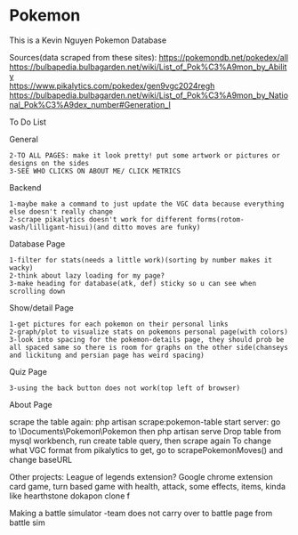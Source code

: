 # Pokemon

This is a Kevin Nguyen Pokemon Database

Sources(data scraped from these sites):
https://pokemondb.net/pokedex/all  
https://bulbapedia.bulbagarden.net/wiki/List_of_Pok%C3%A9mon_by_Ability  
https://www.pikalytics.com/pokedex/gen9vgc2024regh  
https://bulbapedia.bulbagarden.net/wiki/List_of_Pok%C3%A9mon_by_National_Pok%C3%A9dex_number#Generation_I  



To Do List

General

    2-TO ALL PAGES: make it look pretty! put some artwork or pictures or designs on the sides
    3-SEE WHO CLICKS ON ABOUT ME/ CLICK METRICS

Backend

    1-maybe make a command to just update the VGC data because everything else doesn't really change
    2-scrape pikalytics doesn't work for different forms(rotom-wash/lilligant-hisui)(and ditto moves are funky)

Database Page

    1-filter for stats(needs a little work)(sorting by number makes it wacky)
    2-think about lazy loading for my page?
    3-make heading for database(atk, def) sticky so u can see when scrolling down

Show/detail Page

    1-get pictures for each pokemon on their personal links
    2-graph/plot to visualize stats on pokemons personal page(with colors)
    3-look into spacing for the pokemon-details page, they should prob be all spaced same so there is room for graphs on the other side(chanseys and lickitung and persian page has weird spacing)

Quiz Page

    3-using the back button does not work(top left of browser)
    

About Page








scrape the table again: php artisan scrape:pokemon-table
start server: go to \Documents\Pokemon\Pokemon then php artisan serve
Drop table from mysql workbench, run create table query, then scrape again
To change what VGC format from pikalytics to get, go to scrapePokemonMoves() and change baseURL

Other projects:
League of legends extension?
Google chrome extension
card game, turn based game with health, attack, some effects, items, kinda like hearthstone
dokapon clone
f







Making a battle simulator
-team does not carry over to battle page from battle sim